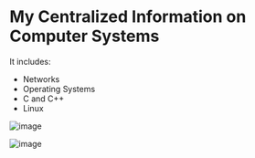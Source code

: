 # My Centralized Information on Computer Systems

It includes:
- Networks
- Operating Systems
- C and C++
- Linux

![image](https://github.com/user-attachments/assets/9acdcc81-2939-4e4e-86b0-b7004b271491)


![image](https://github.com/user-attachments/assets/2e206dcb-4bb6-435a-ab03-83e6dfd3e0f2)
